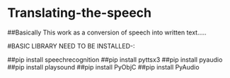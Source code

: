 # Translating-the-speech
##Basically This work as a conversion of speech into written text.....

#BASIC LIBRARY NEED TO BE INSTALLED-:

##pip install speechrecognition
##pip install pyttsx3
##pip install pyaudio
##pip install playsound
##pip install PyObjC
##pip install PyAudio


